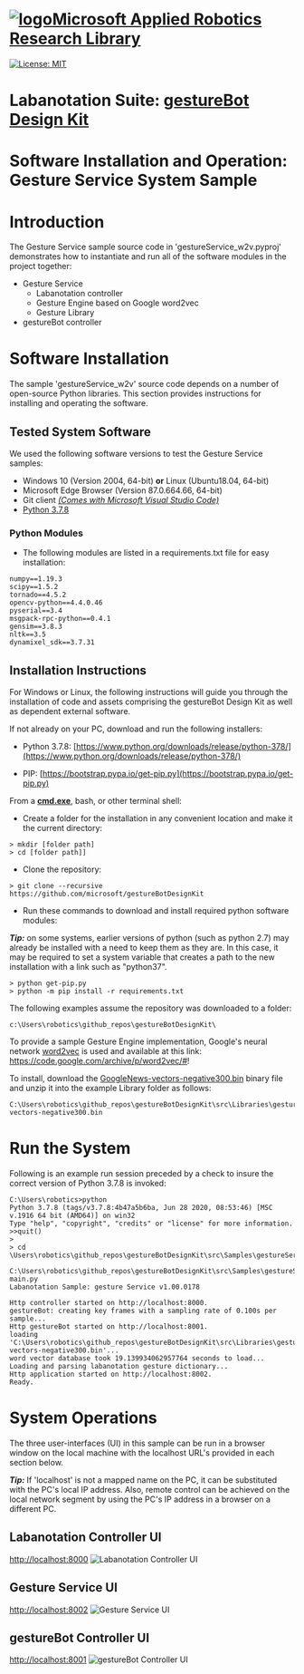 # [![logo](/MARR_logo.png)Microsoft Applied Robotics Research Library](https://github.com/davidbaumert/AppliedRoboticsResearchLibrary)
[![License: MIT](https://img.shields.io/badge/License-MIT-yellow.svg)](https://opensource.org/licenses/MIT)  

# Labanotation Suite: [gestureBot Design Kit](/README.md)

# **Software Installation and Operation: Gesture Service System Sample**

# Introduction
The Gesture Service sample source code in 'gestureService_w2v.pyproj' demonstrates how to instantiate and run all of the software modules in the project together:
- Gesture Service
  - Labanotation controller
  - Gesture Engine based on Google word2vec
  - Gesture Library
- gestureBot controller

# Software Installation
The sample 'gestureService_w2v' source code depends on a number of open-source Python libraries. This section provides instructions for installing and operating the software.

## Tested System Software
We used the following software versions to test the Gesture Service samples:
- Windows 10 (Version 2004, 64-bit) **or** Linux (Ubuntu18.04, 64-bit)
- Microsoft Edge Browser (Version 87.0.664.66, 64-bit)
- Git client [*(Comes with Microsoft Visual Studio Code)*](https://code.visualstudio.com/Download)
- [Python 3.7.8](https://www.python.org/downloads/release/python-378/)

### Python Modules
- The following modules are listed in a requirements.txt file for easy installation:
```
numpy==1.19.3
scipy==1.5.2
tornado==4.5.2
opencv-python==4.4.0.46
pyserial==3.4
msgpack-rpc-python==0.4.1
gensim==3.8.3
nltk==3.5
dynamixel_sdk==3.7.31
```

## Installation Instructions
For Windows or Linux, the following instructions will guide you through the installation of code and assets comprising the gestureBot Design Kit as well as dependent external software.

If not already on your PC, download and run the following installers:
- Python 3.7.8:
 [https://www.python.org/downloads/release/python-378/](https://www.python.org/downloads/release/python-378/)

- PIP:
[https://bootstrap.pypa.io/get-pip.py](https://bootstrap.pypa.io/get-pip.py)

From a [**cmd.exe**](C:\WINDOWS\system32\cmd.exe), bash, or other terminal shell:
- Create a folder for the installation in any convenient location and make it the current directory:
```
> mkdir [folder path]
> cd [folder path]]
```
- Clone the repository:
```
> git clone --recursive https://github.com/microsoft/gestureBotDesignKit
```
- Run these commands to download and install required python software modules:

***Tip:*** on some systems, earlier versions of python (such as python 2.7) may already be installed with a need to keep them as they are. In this case, it may be required to set a system variable that creates a path to the new installation with a link such as "python37".

```
> python get-pip.py
> python -m pip install -r requirements.txt
```

The following examples assume the repository was downloaded to a folder:
``` 
c:\Users\robotics\github_repos\gestureBotDesignKit\
```
To provide a sample Gesture Engine implementation, Google's neural network [word2vec](https://code.google.com/archive/p/word2vec/#!) is used and available at this link: https://code.google.com/archive/p/word2vec/#!

  To install, download the [GoogleNews-vectors-negative300.bin](https://drive.google.com/file/d/0B7XkCwpI5KDYNlNUTTlSS21pQmM/edit?usp=sharing) binary file and unzip it into the example Library folder as follows:
```
C:\Users\robotics\github_repos\gestureBotDesignKit\src\Libraries\gestureService_w2v\GoogleNews-vectors-negative300.bin
```
# Run the System
Following is an example run session preceded by a check to insure the correct version of Python 3.7.8 is invoked:
```
C:\Users\robotics>python
Python 3.7.8 (tags/v3.7.8:4b47a5b6ba, Jun 28 2020, 08:53:46) [MSC v.1916 64 bit (AMD64)] on win32
Type "help", "copyright", "credits" or "license" for more information.
>>quit()
>
> cd \Users\robotics\github_repos\gestureBotDesignKit\src\Samples\gestureService_w2v

C:\Users\robotics\github_repos\gestureBotDesignKit\src\Samples\gestureService_w2v>python main.py
Labanotation Sample: gesture Service v1.00.0178

Http controller started on http://localhost:8000.
gestureBot: creating key frames with a sampling rate of 0.100s per sample...
Http gestureBot started on http://localhost:8001.
loading 'C:\Users\robotics\github_repos\gestureBotDesignKit\src\Libraries\gestureService_w2v\GoogleNews-vectors-negative300.bin'...
word vector database took 19.139934062957764 seconds to load...
Loading and parsing labanotation gesture dictionary...
Http application started on http://localhost:8002.
Ready.
```
# System Operations
The three user-interfaces (UI) in this sample can be run in a browser window on the local machine with the localhost URL's provided in each section below.

***Tip:*** If 'localhost' is not a mapped name on the PC, it can be substituted with the PC's local IP address. Also, remote control can be achieved on the local network segment by using the PC's IP address in a browser on a different PC.

## Labanotation Controller UI
[http://localhost:8000](http://localhost:8000)
![Labanotation Controller UI](/docs_images/gB_LabanotationController_UI.png)

## Gesture Service UI
[http://localhost:8002](http://localhost:8002)
![Gesture Service UI](/docs_images/gB_GestureService_UI.png)

## gestureBot Controller UI
[http://localhost:8001](http://localhost:8001)
![gestureBot Controller UI](/docs_images/gB_gestureBotController_UI.png)
